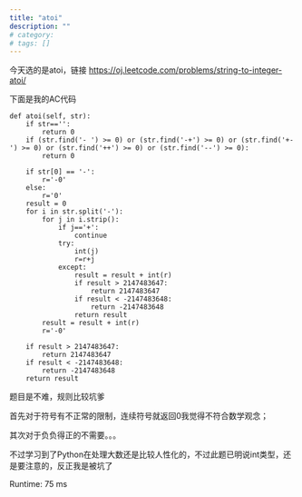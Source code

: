 ```yaml
---
title: "atoi"
description: ""
# category: 
# tags: []
---
```



今天选的是atoi，链接 <https://oj.leetcode.com/problems/string-to-integer-atoi/>

下面是我的AC代码

    def atoi(self, str):
        if str=='':
            return 0
        if (str.find('- ') >= 0) or (str.find('-+') >= 0) or (str.find('+-') >= 0) or (str.find('++') >= 0) or (str.find('--') >= 0):
            return 0
            
        if str[0] == '-':
            r='-0'
        else:
            r='0'
        result = 0
        for i in str.split('-'):
            for j in i.strip():
                if j=='+':
                    continue
                try:
                    int(j)
                    r=r+j
                except:
                    result = result + int(r)
                    if result > 2147483647:
                        return 2147483647
                    if result < -2147483648:
                        return -2147483648
                    return result
            result = result + int(r)
            r='-0'
        
        if result > 2147483647:
            return 2147483647
        if result < -2147483648:
            return -2147483648
        return result 

题目是不难，规则比较坑爹

首先对于符号有不正常的限制，连续符号就返回0我觉得不符合数学观念；

其次对于负负得正的不需要。。。

不过学习到了Python在处理大数还是比较人性化的，不过此题已明说int类型，还是要注意的，反正我是被坑了

Runtime: 75 ms
